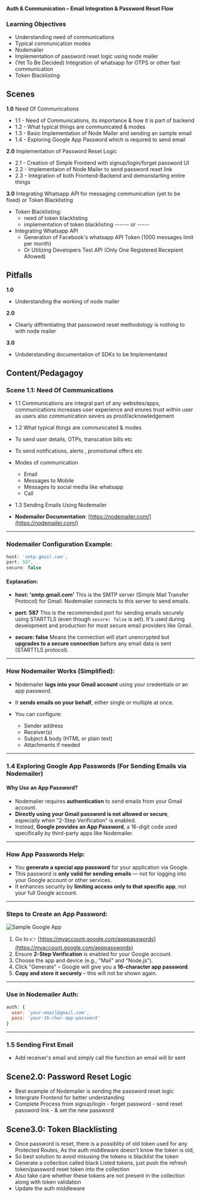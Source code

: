 #### Auth & Communication – Email Integration & Password Reset Flow

### Learning Objectives

- Understanding need of communications
- Typical communication modes
- Nodemailer
- Implementation of password reset logic using node mailer
- (Yet To Be Decided) Integration of whatsapp for OTPS or other fast communication
- Token Blacklisting

## Scenes

**1.0** Need Of Communications

- 1.1 - Need of Communications, its importance & how it is part of backend
- 1.2 - What typical things are communicated & modes
- 1.3 - Basic Implementation of Node Mailer and sending an sample email
- 1.4 - Exploring Google App Password which is required to send email

**2.0** Implementation of Password Reset Logic

- 2.1 - Creation of Simple Frontend with signup/login/forget password UI
- 2.2 - Implementaion of Node Mailer to send password reset link
- 2.3 - Integration of both Frontend-Backend and demonstarting entire things

**3.0** Integrating Whatsapp API for messaging communication (yet to be fixed)
or Token Blacklisting

- Token Blacklisting:
  - need of token blacklisting
  - implementation of token blacklisting
    ------ or -----
- Integrating Whatsapp API
  - Generation of Facebook's whatsapp API Token (1000 messages limit per month)
  - Or Utilizing Developers Test API (Only One Registered Recepient Allowed)

## Pitfalls

**1.0**

- Understanding the working of node mailer

**2.0**

- Clearly diffrentiating that passoword reset methodology is nothing to with node mailer

**3.0**

- Unbderstanding documentation of SDKs to be Implementated

## Content/Pedagagoy

### Scene 1.1: Need Of Communications

- 1.1 Communications are integral part of any websites/apps, communications increases user experience and enures trust within user as users also communication severs as proof/acknowledgement

- 1.2 What typical things are communicated & modes
- To send user details, OTPs, transcation bills etc
- To send notifications, alerts , promotional offers etc
- Modes of communication

  - Email
  - Messages to Mobile
  - Messages to social media like whatsapp
  - Call

- 1.3 Sending Emails Using Nodemailer

* **Nodemailer Documentation**:
  [https://nodemailer.com/](https://nodemailer.com/)

---

### Nodemailer Configuration Example:

```js
host: 'smtp.gmail.com',
port: 587,
secure: false
```

#### Explanation:

- **host: 'smtp.gmail.com'**
  This is the SMTP server (Simple Mail Transfer Protocol) for Gmail. Nodemailer connects to this server to send emails.

- **port: 587**
  This is the recommended port for sending emails securely using STARTTLS (even though `secure: false` is set). It's used during development and production for most secure email providers like Gmail.

- **secure: false**
  Means the connection will start unencrypted but **upgrades to a secure connection** before any email data is sent (STARTTLS protocol).

---

### How Nodemailer Works (Simplified):

- Nodemailer **logs into your Gmail account** using your credentials or an app password.
- It **sends emails on your behalf**, either single or multiple at once.
- You can configure:

  - Sender address
  - Receiver(s)
  - Subject & body (HTML or plain text)
  - Attachments if needed

---

### 1.4 Exploring Google App Passwords (For Sending Emails via Nodemailer)

#### Why Use an App Password?

* Nodemailer requires **authentication** to send emails from your Gmail account.
* **Directly using your Gmail password is not allowed or secure**, especially when "2-Step Verification" is enabled.
* Instead, **Google provides an App Password**, a 16-digit code used specifically by third-party apps like Nodemailer.

---

### How App Passwords Help:

* You **generate a special app password** for your application via Google.
* This password is **only valid for sending emails** — not for logging into your Google account or other services.
* It enhances security by **limiting access only to that specific app**, not your full Google account.

---

### Steps to Create an App Password:
![Sample Google App](https://coding-platform.s3.amazonaws.com/dev/lms/tickets/a938748c-8f7a-4f13-bd29-4f7d678d2040/MyVBNEFOOoUolWPM.png)

1. Go to 👉 [https://myaccount.google.com/apppasswords](https://myaccount.google.com/apppasswords)
2. Ensure **2-Step Verification** is enabled for your Google account.
3. Choose the app and device (e.g., "Mail" and "Node.js").
4. Click "Generate" – Google will give you a **16-character app password**.
5. **Copy and store it securely** – this will not be shown again.

---

### Use in Nodemailer Auth:

```js
auth: {
  user: 'your-email@gmail.com',
  pass: 'your-16-char-app-password'
}
```

---
### 1.5 Sending First Email
- Add receiver's email and simply call the function an email will br sent



## Scene2.0: Password Reset Logic 
- Best example of Nodemailer is sending the password reset logic
- Intergrate Frontend for better understanding 
- Complete Process from signup/login - forget password - send reset password link - & set the new password


## Scene3.0: Token Blacklisting
- Once password is reset, there is a possiblity of old token used for any Protected Routes, As the auth middleware doesn't know the token is old, 
- So best solution to avoid misusing the tokens is blacklist the token
- Generate a collection called black Listed tokens, just push the refresh token/password reset token into the collection 
- Also take care whether these tokens are not present in the collection along with token validation
- Update the auth middleware
